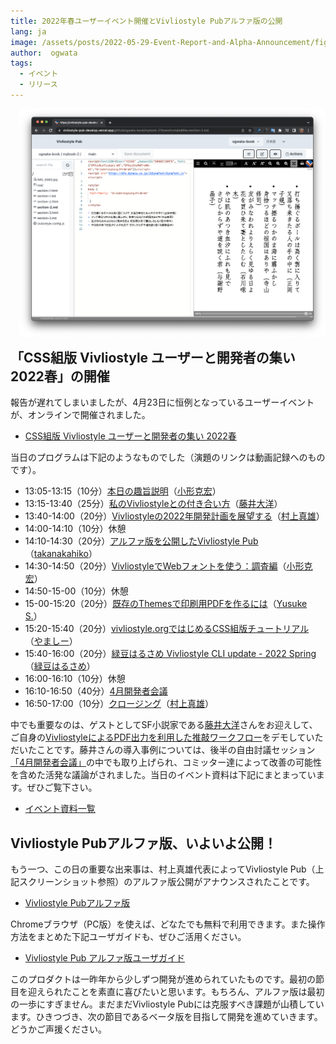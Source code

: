 ```yaml
---
title: 2022年春ユーザーイベント開催とVivliostyle Pubアルファ版の公開
lang: ja
image: /assets/posts/2022-05-29-Event-Report-and-Alpha-Announcement/fig-1.png
author:  ogwata
tags:
  - イベント
  - リリース
---
```

<div style="float: right; margin: 0 0 1em 1em;"><img src="/assets/posts/2022-05-29-Event-Report-and-Alpha-Announcement/fig-1.png" alt="2022年春ユーザーイベント開催とVivliostyle Pubアルファ版の公開"  /></div>

## 「CSS組版 Vivliostyle ユーザーと開発者の集い 2022春」の開催

報告が遅れてしまいましたが、4月23日に恒例となっているユーザーイベントが、オンラインで開催されました。

- [CSS組版 Vivliostyle ユーザーと開発者の集い 2022春](https://connpass.com/event/243092/)

当日のプログラムは下記のようなものでした（演題のリンクは動画記録へのものです）。

- 13:05-13:15（10分）[本日の趣旨説明](https://youtu.be/Q2Y5r8F1KTo)（[小形克宏](https://twitter.com/ogwata)）
- 13:15-13:40（25分）[私のVivliostyleとの付き合い方](https://youtu.be/iHYC552z2Rc)（[藤井大洋](https://twitter.com/t_trace)）
- 13:40-14:00（20分）[Vivliostyleの2022年開発計画を展望する](https://youtu.be/SrptSRhiR1M)（[村上真雄](https://twitter.com/MurakamiShinyu)）
- 14:00-14:10（10分）休憩
- 14:10-14:30（20分）[アルファ版を公開したVivliostyle Pub](https://youtu.be/35eHzZay-Bo)（[takanakahiko](https://twitter.com/takanakahiko)）
- 14:30-14:50（20分）[VivliostyleでWebフォントを使う：調査編](https://youtu.be/czVRSsekLjc)（[小形克宏](https://twitter.com/ogwata)）
- 14:50-15-00（10分）休憩
- 15-00-15:20（20分）[既存のThemesで印刷用PDFを作るには](https://youtu.be/B_-I9Y90oXA)（[Yusuke S.](https://twitter.com/Uske_S)）
- 15:20-15:40（20分）[vivliostyle.orgではじめるCSS組版チュートリアル](https://youtu.be/SMomqtdZXvg)（[やましー](https://twitter.com/yamasy1549)）
- 15:40-16:00（20分）[緑豆はるさめ Vivliostyle CLI update - 2022 Spring](https://youtu.be/GMzLJ17MLOk)（[緑豆はるさめ](https://twitter.com/spring_raining)）
- 16:00-16:10（10分）休憩
- 16:10-16:50（40分）[4月開発者会議](https://youtu.be/o1mWsPHHQpg)
- 16:50-17:00（10分）[クロージング](https://youtu.be/VHucqSCSQxs)（[村上真雄](https://twitter.com/MurakamiShinyu)）

中でも重要なのは、ゲストとしてSF小説家である[藤井大洋](https://taiyolab.com/?lang=ja)さんをお迎えして、ご自身の[VivliostyleによるPDF出力を利用した推敲ワークフロー](https://github.com/ttrace/autobuild)をデモしていただいたことです。藤井さんの導入事例については、後半の自由討議セッション[「4月開発者会議」](https://youtu.be/o1mWsPHHQpg)の中でも取り上げられ、コミッター達によって改善の可能性を含めた活発な議論がされました。当日のイベント資料は下記にまとまっています。ぜひご覧下さい。

- [イベント資料一覧](https://vivliostyle.connpass.com/event/243092/presentation/)

## Vivliostyle Pubアルファ版、いよいよ公開！

もう一つ、この日の重要な出来事は、村上真雄代表によってVivliostyle Pub（上記スクリーンショット参照）のアルファ版公開がアナウンスされたことです。

- [Vivliostyle Pubアルファ版](https://vivliostyle-pub-develop.vercel.app/)

Chromeブラウザ（PC版）を使えば、どなたでも無料で利用できます。また操作方法をまとめた下記ユーザガイドも、ぜひご活用ください。

- [Vivliostyle Pub アルファ版ユーザガイド](https://vivliostyle.github.io/docs-vivliostyle-pub/#/ja/)


このプロダクトは一昨年から少しずつ開発が進められていたものです。最初の節目を迎えられたことを素直に喜びたいと思います。もちろん、アルファ版は最初の一歩にすぎません。まだまだVivliostyle Pubには克服すべき課題が山積しています。ひきつづき、次の節目であるベータ版を目指して開発を進めていきます。どうかご声援ください。
